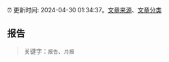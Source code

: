 :alarm_clock: 更新时间: 2024-04-30 01:34:37。[文章来源](/README.md)、[文章分类](/TAGS.md)

## 报告


> 关键字：`报告`、`月报`



